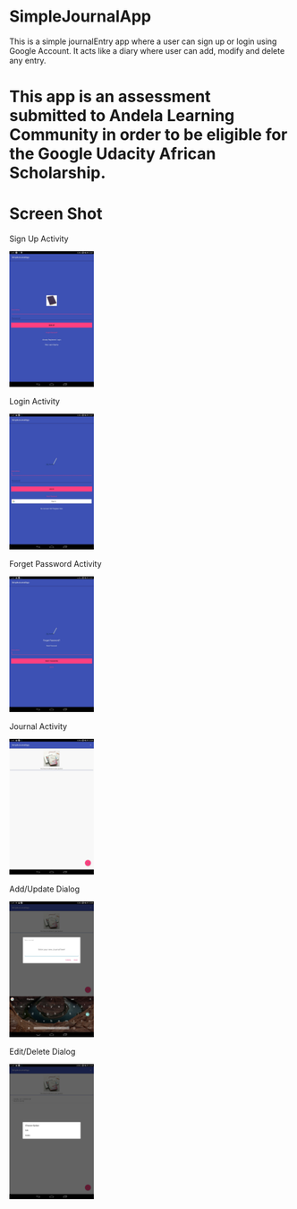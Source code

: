 # SimpleJournalApp
This is a simple journalEntry app where a user can sign up or login using Google Account.
It acts like a diary where user can add, modify and delete any entry.

# This app is an assessment submitted to Andela Learning Community in order to be eligible for the Google Udacity African Scholarship.

# Screen Shot
<p align="center">
<p>Sign Up Activity</p>
  <img src="https://github.com/ibnahmadbello/SimpleJournalApp/blob/saverecycledata/assets/signup_activity.jpeg" width="30%">
</p>

<p align="center">
<p>Login Activity</p>
  <img src="https://github.com/ibnahmadbello/SimpleJournalApp/blob/saverecycledata/assets/login_activity.jpeg" width="30%">
</p>

<p align="center">
<p>Forget Password Activity</p>
  <img src="https://github.com/ibnahmadbello/SimpleJournalApp/blob/saverecycledata/assets/forget_password_activity.jpeg" width="30%">
</p>

<p align="center">
<p>Journal Activity</p>
  <img src="https://github.com/ibnahmadbello/SimpleJournalApp/blob/saverecycledata/assets/journal_activity.jpeg" width="30%">
</p>

<p align="center">
<p>Add/Update Dialog</p>
  <img src="https://github.com/ibnahmadbello/SimpleJournalApp/blob/saverecycledata/assets/update_dialog.jpeg" width="30%">
</p>

<p align="center">
<p>Edit/Delete Dialog</p>
  <img src="https://github.com/ibnahmadbello/SimpleJournalApp/blob/saverecycledata/assets/edit_delete_dialog.jpeg" width="30%">
</p>



